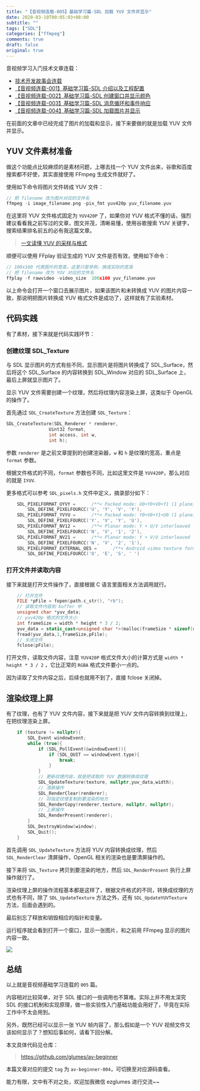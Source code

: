 ```yaml
---
title: "【音视频连载-005】基础学习篇-SDL 加载 YUV 文件并显示"
date: 2020-03-10T00:05:03+08:00
subtitle: ""
tags: ["SDL"]
categories: ["ffmpeg"]
comments: true
draft: false
original: true
---
```



音视频学习入门技术文章连载：

* [技术开发故事会连载](https://mp.weixin.qq.com/s/3uDZtUKngHbDBZd3jFyzpA)
* [【音视频连载-001】基础学习篇-SDL 介绍以及工程配置](https://mp.weixin.qq.com/s/ZKrUiauxSKpfctFD4iHT8g)
* [【音视频连载-002】基础学习篇-SDL 创建窗口并显示颜色](https://mp.weixin.qq.com/s/-Gh96TxhcQV9dQXDcQCqeA)
* [【音视频连载-003】基础学习篇-SDL 消息循环和事件响应](https://mp.weixin.qq.com/s/OfzfohB3L0zcFcJSLeLbQw)
* [【音视频连载-004】基础学习篇-SDL 加载图片并显示](https://mp.weixin.qq.com/s/cJHfSK724zYhP65_WLh8Tw)


在前面的文章中已经完成了图片的加载和显示，接下来要做的就是加载 YUV 文件并显示。


<!--more-->

## YUV 文件素材准备

做这个功能点比较麻烦的是素材问题，上哪去找一个 YUV 文件出来，谷歌和百度搜索都不好使，其实直接使用 FFmpeg 生成文件就好了。

使用如下命令将图片文件转成 YUV 文件：

```cpp
// 把 filename 改为图片对应的文件名
ffmpeg -i image_filename.png -pix_fmt yuv420p yuv_filename.yuv
```

在这里将 YUV 文件格式固定为 `YUV420P` 了，如果你对 YUV 格式不懂的话，强烈建议看看我之前写过的文章，图文并茂，清晰易懂，使用谷歌搜索 YUV 关键字，搜索结果排名前五的必有我这篇文章。

> [一文读懂 YUV 的采样与格式](https://mp.weixin.qq.com/s/taMHYFZunxQ3XNZwR_U-Cg)


顺便可以使用 FFplay 验证生成的 YUV 文件是否有效，使用如下命令：

```cpp
// 100x100 代表图片的宽高，这里只是举例，换成实际的宽高
// 把 filename 改为 YUV 对应的文件名
ffplay -f rawvideo -video_size  100x100 yuv_filename.yuv
```

以上命令会打开一个窗口去展示图片，如果该图片和未转换成 YUV 的图片内容一致，那说明把图片转换成 YUV 格式文件是成功了，这样就有了实验素材。


## 代码实践

有了素材，接下来就是代码实践环节：

### 创建纹理 SDL_Texture

与 SDL 显示图片的方式有些不同，显示图片是将图片转换成了 SDL_Surface，然后将这个 SDL_Surface 的内容转换到 SDL_Window 对应的 SDL_Surface 上，最后上屏就显示图片了。

显示 YUV 文件需要创建一个纹理，然后将纹理内容渲染上屏，这类似于 OpenGL 的操作了。

首先通过 `SDL_CreateTexture` 方法创建 `SDL_Texture`：

```cpp
SDL_CreateTexture(SDL_Renderer * renderer,
                Uint32 format,
                int access, int w,
                int h);
```

参数 `renderer` 是之前文章提到的创建渲染器，`w` 和 `h` 是纹理的宽高，重点是 `format` 参数。


根据文件格式的不同，`format` 参数也不同，比如这里文件是 `YUV420P`，那么对应的就是 `IYUV`.

更多格式可以参考 `SDL_pixels.h` 文件中定义，摘录部分如下：

```cpp
    SDL_PIXELFORMAT_UYVY =      /**< Packed mode: U0+Y0+V0+Y1 (1 plane) */
        SDL_DEFINE_PIXELFOURCC('U', 'Y', 'V', 'Y'),
    SDL_PIXELFORMAT_YVYU =      /**< Packed mode: Y0+V0+Y1+U0 (1 plane) */
        SDL_DEFINE_PIXELFOURCC('Y', 'V', 'Y', 'U'),
    SDL_PIXELFORMAT_NV12 =      /**< Planar mode: Y + U/V interleaved  (2 planes) */
        SDL_DEFINE_PIXELFOURCC('N', 'V', '1', '2'),
    SDL_PIXELFORMAT_NV21 =      /**< Planar mode: Y + V/U interleaved  (2 planes) */
        SDL_DEFINE_PIXELFOURCC('N', 'V', '2', '1'),
    SDL_PIXELFORMAT_EXTERNAL_OES =      /**< Android video texture format */
        SDL_DEFINE_PIXELFOURCC('O', 'E', 'S', ' ')
```

### 打开文件并读取内容

接下来就是打开文件操作了，直接根据 C 语言里面相关方法调用就行。

```cpp
    // 打开文件
    FILE *pFile = fopen(path.c_str(), "rb");
    // 读取文件内容到 buffer 中
    unsigned char *yuv_data;
    // yuv420p 格式的文件大小
    int frameSize = width * height * 3 / 2;
    yuv_data = static_cast<unsigned char *>(malloc(frameSize * sizeof(unsigned char)));
    fread(yuv_data,1,frameSize,pFile);
    // 关闭文件
    fclose(pFile);
```

打开文件，读取文件内容，注意 `YUV420P` 格式文件大小的计算方式是 `width * height * 3 / 2` ，它比正常的 `RGBA` 格式文件要小一点的。

因为读取了文件内容之后，后续也就用不到了，直接 fclose 关闭掉。


## 渲染纹理上屏

有了纹理，也有了 YUV 文件内容，接下来就是把 YUV 文件内容转换到纹理上，在把纹理渲染上屏。

```cpp
    if (texture != nullptr){
        SDL_Event windowEvent;
        while (true){
            if (SDL_PollEvent(&windowEvent)){
                if (SDL_QUIT == windowEvent.type){
                    break;
                }
            }
            // 更新纹理内容，就是把读取的 YUV 数据转换成纹理
            SDL_UpdateTexture(texture, nullptr,yuv_data,width);
            // 清屏操作
            SDL_RenderClear(renderer);
            // 将指定纹理复制到要渲染的地方
            SDL_RenderCopy(renderer,texture, nullptr, nullptr);
            // 上屏操作
            SDL_RenderPresent(renderer);
        }
        SDL_DestroyWindow(window);
        SDL_Quit();
    }
```

首先调用 `SDL_UpdateTexture` 方法将 YUV 内容转换成纹理，然后 `SDL_RenderClear` 清屏操作，OpenGL 相关的渲染也是要清屏操作的。

接下来将 `SDL_Texture` 拷贝到要渲染的地方，然后 `SDL_RenderPresent` 执行上屏操作就行了。

渲染纹理上屏的操作流程基本都是这样了，根据文件格式的不同，转换成纹理的方式也有不同，除了 `SDL_UpdateTexture` 方法之外，还有 `SDL_UpdateYUVTexture` 方法，后面会遇到的。

最后别忘了释放和销毁相应的指针和变量。

运行程序就会看到打开一个窗口，显示一张图片，和之前用 FFmpeg 显示的图片内容一致。


![](https://ae01.alicdn.com/kf/U8ba2831c2a6f498e944fc48bbb3f4e6bE.jpg)


## 总结

以上就是音视频基础学习连载的 `005` 篇。

内容相对比较简单，对于 SDL 接口的一些调用也不算难。实际上并不用太深究 SDL 的接口机制和实现原理，做一些实验性入门基础功能会用好了，毕竟在实际工作中不太会用到。

另外，既然已经可以显示一张 YUV 帧内容了，那么假如是一个 YUV 视频文件又该如何显示了？想知后事如何，请看下回分解。


本文具体代码见仓库：

> https://github.com/glumes/av-beginner

本篇文章对应的提交 `tag` 为 `av-beginner-004`，可切换至对应源码查看。

能力有限，文中有不对之处，欢迎加我微信 ezglumes 进行交流~~